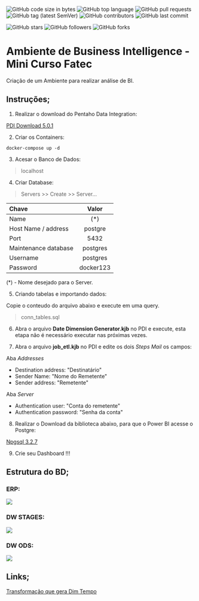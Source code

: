 ![GitHub code size in bytes](https://img.shields.io/github/languages/code-size/rauanisanfelice/env-bi.svg)
![GitHub top language](https://img.shields.io/github/languages/top/rauanisanfelice/env-bi.svg)
![GitHub pull requests](https://img.shields.io/github/issues-pr/rauanisanfelice/env-bi.svg)
![GitHub tag (latest SemVer)](https://img.shields.io/github/tag/rauanisanfelice/env-bi.svg)
![GitHub contributors](https://img.shields.io/github/contributors/rauanisanfelice/env-bi.svg)
![GitHub last commit](https://img.shields.io/github/last-commit/rauanisanfelice/env-bi.svg)

![GitHub stars](https://img.shields.io/github/stars/rauanisanfelice/env-bi.svg?style=social)
![GitHub followers](https://img.shields.io/github/followers/rauanisanfelice.svg?style=social)
![GitHub forks](https://img.shields.io/github/forks/rauanisanfelice/env-bi.svg?style=social)


# Ambiente de Business Intelligence - Mini Curso Fatec

Criação de um Ambiente para realizar análise de BI.

## Instruções; 

1. Realizar o download do Pentaho Data Integration:

[PDI Download 5.0.1](https://sourceforge.net/projects/pentaho/files/Data%20Integration/5.0.1-stable/pdi-ce-5.0.1-stable.zip/download)

2. Criar os Containers:

```
docker-compose up -d
```

3. Acesar o Banco de Dados:

> localhost

4. Criar Database:

> Servers >> Create >>  Server... 

| Chave | Valor |
|:---|:---:|
| Name | (*)|
| Host Name / address | postgre |
| Port | 5432 |
| Maintenance database | postgres |
| Username | postgres |
| Password | docker123 |

(*) - Nome desejado para o Server.

5. Criando tabelas e importando dados:

Copie o conteudo do arquivo abaixo e execute em uma query.

> conn_tables.sql

6. Abra o arquivo **Date Dimension Generator.kjb** no PDI e execute, esta etapa não é necessário executar nas próximas vezes.

7. Abra o arquivo **job_etl.kjb** no PDI e edite os dois *Steps Mail* os campos:

Aba *Addresses*
- Destination address: "Destinatário"
- Sender Name:  "Nome do Remetente"
- Sender address: "Remetente"

Aba *Server*
- Authentication user: "Conta do remetente"
- Authentication password: "Senha da conta"


8. Realizar o Download da biblioteca abaixo, para que o Power BI acesse o Postgre:

[Npgsql 3.2.7](https://github.com/npgsql/npgsql/releases/tag/v3.2.7)

9. Crie seu Dashboard !!!

## Estrutura do BD;

### ERP:

![](http://localhost:8080/png/fLHTRu8m57tdLpG-Bd7PYo_6c3IqcYuAh8ZPcwdG2KR15DYMwFxxIWVrWphDrXV2FRUzf_USspna6mvwlIVmaKH5RENwF-R9AYuiI_2mOEbAHZkOUXqm6FXXpBTiE0Hxom9oPSkrp57m8yK8Tm3B0HSxmICkSq2z7W11VU1paR3DIH1XtwR4XcuVp9a8OoOK-DK-U-8-m-RiJRPcVpxx1woeBgfj92tuYfz2qy0XDl68sy8Dj3pgec3cDins8elA8lidEHlEyDYb11eON18uvbvG2PdSbicojyd8xMCy_PN9JNq2Fu2KwEfbNZAHtD48nvrYKsM28C8cUNpyQcoQX-c8JAvqhAsRojQoSV6MR6wJzLHU7nJyixZMY3bsa7RgEq-ZEmHucLLtTShjykogSpXngI6Eu0mkL9q-G5BcKuO_9hXYxMg8ha2rVlTuNWz8SyjjcIPXihj7Reh7n6pwO6GqOEs3S_T9Kbgrmw7RFUoFbbEGPgJHwismwgyELe-KojV3eg5waXMgL6mXBQ0fSHwjQNq3)

### DW STAGES:

![](http://localhost:8080/png/fLJHRi8W57tlLn0VbxZinHTZJ4X1mwBYQElsPh1bjaQjmNOkqVtxmD9E7MgpyTBqddilXtiER4E-5A3LUWAx9CfYPrlznoAPnvdZI15cV3rNqGPwRO1EnmjZiUBTBjWx3b0hdIrKYaOVFRy_PHZX1k1R4EsaY8JA0cOz08BQm1CouSkJ8CAUouWBQHjCk0nZBe_WbxNxW3v3qtsPBlYVknUWvZhLPMITYRauXOR1YBXaJEWlt4vip2WAV6guRMGQvLdwJtekz76VCW8j72mKVjBFoOHS5QPgu_jqL7KV3szogQDIu0MGaNB_V9jpcTGOneWEiMrlWY32Df4y_6OTt1Yp7XbScPfLlMD1APwGxydoFjtnCQyDCl6PtHZ618zGwTaFiOvgoF3Yw_EEyjNixBWJEA3C4aVGXyKsRO2KsASS2oTSCRc-JLSW8s5DzrUtnPnpbQ-JCDdK4PtXFh7RF-XPZMZSSEv2HQiKxd1eDW_xodOQgEYKc7uxdE9JXlHZfNEhsr82vYvhx2ZVPVmYR5gVnGoLRm00)

### DW ODS:

![](http://localhost:8080/png/ZPDFQy8m6CRl_HJ1uy2nYnSH8JIlaj4s9StSRYMscQrOAxNEm_IxBtMTMfQeEGJo_bx8yxn_jebSAJGOlA1zdjQPips_CvKlijfnAfNKShtGqHvvxw7HA4eoLSZn67qx3jAdd2zrIaEV2VLZZxtY7f9RbExJl5YLIwaJKNkU42L35Aagbwkh88SfnMo8Ph9ACbbTaRU9AUhcgKoLYH28N4vTp68E18Q8hckrKEQCHcatusXq5796tWIxcDfKPRgho_k-N2nWoZZ59gawFWN_jedswswIMQNhKGW4N5GcgrnfR_TL1im7amnAiBc44NmOcnK2dr0lRZxfLhMvJPe5-E5LNMjLR1weAX4n3fYnjoAEm8T8SB1WmUbDhg6548ejn6L-w87GcCXQMLeqmOB5CmZ8tt9yohhyKklqWVLef-1VONzfCyOMTAglXRNpSgB1hfXtu0nxZ7VYHqTxkb9zEFJxXyDvnoter54BQ-VJGjiT-m40)

## Links;

[Transformação que gera Dim Tempo](https://assignittous.com/2018/01/18/generating-date-dimension-table-pentaho-data-integration/)